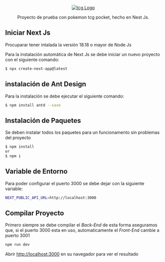 <p align="center">
  <a href="https://tcgpocket.pokemon.com/es-es/" target="blank"><img src="https://tcgpocket.pokemon.com/_images/global/footer/tcgpocketlogo_footer_es.png" alt="tcg Logo" /></a>
</p>

  <p align="center">Proyecto de prueba con pokemon tcg pocket, hecho en Nest Js.</p>
    <p align="center">

</p>

## Iniciar Next Js

Procuparar tener intalada la versión 18.18 o mayor de Node Js

Para la instalación automática de Next Js se debe iniciar un nuevo proyecto con el siguiente comando:

```bash
$ npx create-next-app@latest
```

## instalación de Ant Design

Para la instalación se debe ejecutar el siguiente comando:

```bash
$ npm install antd --save
```

## Instalación de Paquetes

Se deben instalar todos los paquetes para un funcionamento sin problemas del proyecto
```bash
$ npm install
or 
$ npm i
``` 

## Variable de Entorno
Para poder configurar el puerto 3000 se debe dejar con la siguiente variable:
```bash
NEXT_PUBLIC_API_URL=http://localhost:3000
```

## Compilar Proyecto
Primero siempre se debe compilar el *Back-End* de esta forma aseguramos que, si el puerto 3000 esta en uso, automaticamente el *Front-End* cambie a puerto 3001

```bash
npm run dev
```

Abrir [http://localhost:3000](http://localhost:3001) en su navegador para ver el resultado
